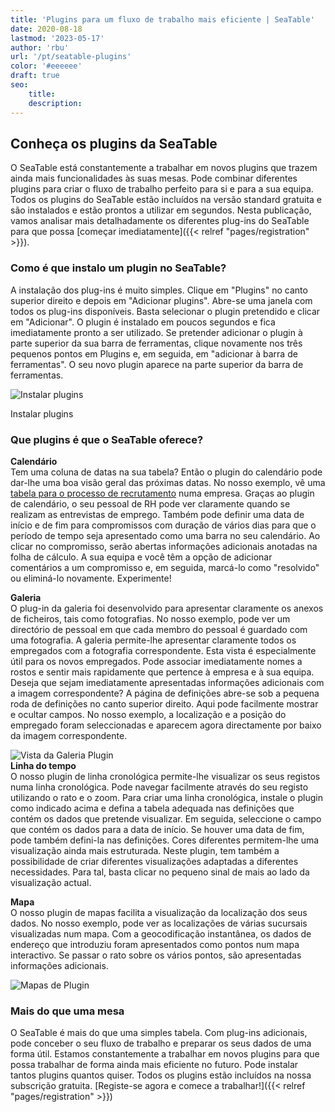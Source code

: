```yaml
---
title: 'Plugins para um fluxo de trabalho mais eficiente | SeaTable'
date: 2020-08-18
lastmod: '2023-05-17'
author: 'rbu'
url: '/pt/seatable-plugins'
color: '#eeeeee'
draft: true
seo:
    title:
    description:
---
```


## Conheça os plugins da SeaTable

O SeaTable está constantemente a trabalhar em novos plugins que trazem ainda mais funcionalidades às suas mesas. Pode combinar diferentes plugins para criar o fluxo de trabalho perfeito para si e para a sua equipa. Todos os plugins do SeaTable estão incluídos na versão standard gratuita e são instalados e estão prontos a utilizar em segundos. Nesta publicação, vamos analisar mais detalhadamente os diferentes plug-ins do SeaTable para que possa [começar imediatamente]({{< relref "pages/registration" >}}).

### Como é que instalo um plugin no SeaTable?

A instalação dos plug-ins é muito simples. Clique em "Plugins" no canto superior direito e depois em "Adicionar plugins". Abre-se uma janela com todos os plug-ins disponíveis. Basta selecionar o plugin pretendido e clicar em "Adicionar". O plugin é instalado em poucos segundos e fica imediatamente pronto a ser utilizado. Se pretender adicionar o plugin à parte superior da sua barra de ferramentas, clique novamente nos três pequenos pontos em Plugins e, em seguida, em "adicionar à barra de ferramentas". O seu novo plugin aparece na parte superior da barra de ferramentas.

![Instalar plugins](https://seatable.io/wp-content/uploads/2020/08/Plugins-instaling-.gif)

Instalar plugins

### Que plugins é que o SeaTable oferece?

**Calendário**  
Tem uma coluna de datas na sua tabela? Então o plugin do calendário pode dar-lhe uma boa visão geral das próximas datas. No nosso exemplo, vê uma [tabela para o processo de recrutamento](https://seatable.io/pt/vorlage/bdwyaoius76f-0vsreupaa/) numa empresa. Graças ao plugin de calendário, o seu pessoal de RH pode ver claramente quando se realizam as entrevistas de emprego. Também pode definir uma data de início e de fim para compromissos com duração de vários dias para que o período de tempo seja apresentado como uma barra no seu calendário. Ao clicar no compromisso, serão abertas informações adicionais anotadas na folha de cálculo. A sua equipa e você têm a opção de adicionar comentários a um compromisso e, em seguida, marcá-lo como "resolvido" ou eliminá-lo novamente. Experimente!

**Galeria**  
O plug-in da galeria foi desenvolvido para apresentar claramente os anexos de ficheiros, tais como fotografias. No nosso exemplo, pode ver um directório de pessoal em que cada membro do pessoal é guardado com uma fotografia. A galeria permite-lhe apresentar claramente todos os empregados com a fotografia correspondente. Esta vista é especialmente útil para os novos empregados. Pode associar imediatamente nomes a rostos e sentir mais rapidamente que pertence à empresa e à sua equipa. Deseja que sejam imediatamente apresentadas informações adicionais com a imagem correspondente? A página de definições abre-se sob a pequena roda de definições no canto superior direito. Aqui pode facilmente mostrar e ocultar campos. No nosso exemplo, a localização e a posição do empregado foram seleccionadas e aparecem agora directamente por baixo da imagem correspondente.

![Vista da Galeria Plugin](https://seatable.de/wp-content/uploads/2020/08/Bildschirmfoto-2020-08-19-um-09.52.29.png)  
**Linha do tempo**  
O nosso plugin de linha cronológica permite-lhe visualizar os seus registos numa linha cronológica. Pode navegar facilmente através do seu registo utilizando o rato e o zoom. Para criar uma linha cronológica, instale o plugin como indicado acima e defina a tabela adequada nas definições que contém os dados que pretende visualizar. Em seguida, seleccione o campo que contém os dados para a data de início. Se houver uma data de fim, pode também defini-la nas definições. Cores diferentes permitem-lhe uma visualização ainda mais estruturada. Neste plugin, tem também a possibilidade de criar diferentes visualizações adaptadas a diferentes necessidades. Para tal, basta clicar no pequeno sinal de mais ao lado da visualização actual.

**Mapa**  
O nosso plugin de mapas facilita a visualização da localização dos seus dados. No nosso exemplo, pode ver as localizações de várias sucursais visualizadas num mapa. Com a geocodificação instantânea, os dados de endereço que introduziu foram apresentados como pontos num mapa interactivo. Se passar o rato sobre os vários pontos, são apresentadas informações adicionais.

![Mapas de Plugin ](https://seatable.de/wp-content/uploads/2020/08/Bildschirmfoto-2020-08-19-um-10.34.17.png)

### Mais do que uma mesa

O SeaTable é mais do que uma simples tabela. Com plug-ins adicionais, pode conceber o seu fluxo de trabalho e preparar os seus dados de uma forma útil. Estamos constantemente a trabalhar em novos plugins para que possa trabalhar de forma ainda mais eficiente no futuro. Pode instalar tantos plugins quantos quiser. Todos os plugins estão incluídos na nossa subscrição gratuita. [Registe-se agora e comece a trabalhar!]({{< relref "pages/registration" >}})

